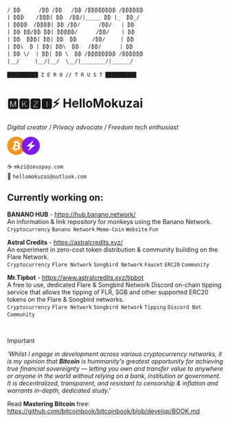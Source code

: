 ```
/ ₿₿      /₿₿ /₿₿   /₿₿ /₿₿₿₿₿₿₿₿ /₿₿₿₿₿₿
| ₿₿₿    /₿₿₿| ₿₿  /₿₿/|_____ ₿₿ |_  ₿₿_/
| ₿₿₿₿  /₿₿₿₿| ₿₿ /₿₿/      /₿₿/   | ₿₿  
| ₿₿ ₿₿/₿₿ ₿₿| ₿₿₿₿₿/      /₿₿/    | ₿₿  
| ₿₿  ₿₿₿| ₿₿| ₿₿  ₿₿     /₿₿/     | ₿₿  
| ₿₿\  ₿ | ₿₿| ₿₿\  ₿₿   /₿₿/      | ₿₿  
| ₿₿ \/  | ₿₿| ₿₿ \  ₿₿ /₿₿₿₿₿₿₿₿ /₿₿₿₿₿₿
|__/     |__/|__/  \__/|________/|______/

██████████ Z E R 0 // T R U S T ██████████
```
# 🅼🅺🆉🅸⚡ HelloMokuzai
*Digital creator / Privacy advocate / Freedom tech enthusiast*

[<img src="https://raw.githubusercontent.com/HelloMokuzai/LightningNode/main/images/ln-btc.png" alt="drawing" height="42"/>](https://github.com/HelloMokuzai/LightningNode)

☕ `mkzi@zeuspay.com`<Br>
💌 `hellomokuzai@outlook.com`

## Currently working on:

**BANANO HUB** - https://hub.banano.network/<Br>
An information & link repository for monkeys using the Banano Network.<Br>
`Cryptocurrency` `Banano Network` `Meme-Coin` `Website` `Fun`

**Astral Credits** - https://astralcredits.xyz/<Br>
An experiment in zero-cost token distribution & community building on the Flare Network.<Br>
`Cryptocurrency` `Flare Network` `Songbird Network` `Faucet` `ERC20` `Community`

**Mr.Tipbot** - https://www.astralcredits.xyz/tipbot<Br>
A free to use, dedicated Flare & Songbird Network Discord on-chain tipping service that allows the tipping of FLR, SGB and other supported ERC20 tokens on the Flare & Songbird networks.<Br>
`Cryptocurrency` `Flare Network` `Songbird Network` `Tipping` `Discord Bot` `Community`

<Br>

> [!IMPORTANT]
> *'Whilst I engage in development across various cryptocurrency networks, it is my opinion that **Bitcoin** is hummanity's greatest opportunity for achieving true financial sovereignty — letting you own and transfer value to anywhere or anyone in the world without relying on a bank, institution or government. It is decentralized, transparent, and  resistant to censorship & inflation and warrants in-depth, dedicated study.'*
> 
> Read **Mastering Bitcoin** free: https://github.com/bitcoinbook/bitcoinbook/blob/develop/BOOK.md

